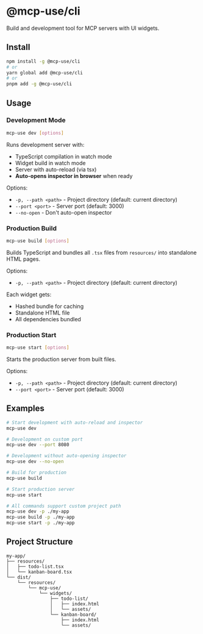 # @mcp-use/cli

Build and development tool for MCP servers with UI widgets.

## Install

```bash
npm install -g @mcp-use/cli
# or
yarn global add @mcp-use/cli
# or
pnpm add -g @mcp-use/cli
```

## Usage

### Development Mode

```bash
mcp-use dev [options]
```

Runs development server with:
- TypeScript compilation in watch mode
- Widget build in watch mode  
- Server with auto-reload (via tsx)
- **Auto-opens inspector in browser** when ready

Options:
- `-p, --path <path>` - Project directory (default: current directory)
- `--port <port>` - Server port (default: 3000)
- `--no-open` - Don't auto-open inspector

### Production Build

```bash
mcp-use build [options]
```

Builds TypeScript and bundles all `.tsx` files from `resources/` into standalone HTML pages.

Options:
- `-p, --path <path>` - Project directory (default: current directory)

Each widget gets:
- Hashed bundle for caching
- Standalone HTML file
- All dependencies bundled

### Production Start

```bash
mcp-use start [options]
```

Starts the production server from built files.

Options:
- `-p, --path <path>` - Project directory (default: current directory)
- `--port <port>` - Server port (default: 3000)

## Examples

```bash
# Start development with auto-reload and inspector
mcp-use dev

# Development on custom port
mcp-use dev --port 8080

# Development without auto-opening inspector
mcp-use dev --no-open

# Build for production
mcp-use build

# Start production server
mcp-use start

# All commands support custom project path
mcp-use dev -p ./my-app
mcp-use build -p ./my-app
mcp-use start -p ./my-app
```

## Project Structure

```
my-app/
├── resources/
│   ├── todo-list.tsx
│   └── kanban-board.tsx
└── dist/
    └── resources/
        └── mcp-use/
            └── widgets/
                ├── todo-list/
                │   ├── index.html
                │   └── assets/
                └── kanban-board/
                    ├── index.html
                    └── assets/
```

